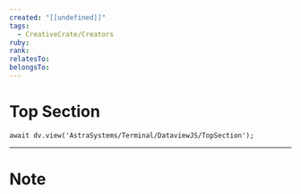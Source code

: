 ```yaml
---
created: "[[undefined]]"
tags:
  - CreativeCrate/Creators
ruby: 
rank: 
relatesTo: 
belongsTo: 
---
```

# Top Section
```jsD
await dv.view('AstraSystems/Terminal/DataviewJS/TopSection');
```
---
# Note
